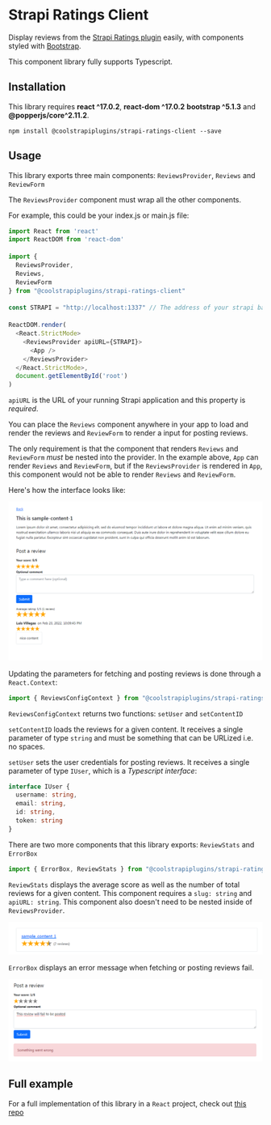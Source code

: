 # Strapi Ratings Client

Display reviews from the [Strapi Ratings plugin](https://npmjs.com/package/@coolstrapiplugins/strapi-plugin-ratings) easily, with components styled with [Bootstrap](https://getbootstrap.com).

This component library fully supports Typescript.

## Installation

This library requires **react ^17.0.2**, **react-dom ^17.0.2** **bootstrap ^5.1.3** and **@popperjs/core^2.11.2**.

    npm install @coolstrapiplugins/strapi-ratings-client --save

## Usage

This library exports three main components: `ReviewsProvider`, `Reviews` and `ReviewForm`

The `ReviewsProvider` component must wrap all the other components.

For example, this could be your index.js or main.js file:

```ts
import React from 'react'
import ReactDOM from 'react-dom'
 
import {
  ReviewsProvider,
  Reviews,
  ReviewForm
} from "@coolstrapiplugins/strapi-ratings-client"
 
const STRAPI = "http://localhost:1337" // The address of your strapi backend instance
 
ReactDOM.render(
  <React.StrictMode>
    <ReviewsProvider apiURL={STRAPI}>
      <App />
    </ReviewsProvider>
  </React.StrictMode>,
  document.getElementById('root')
)
```

`apiURL` is the URL of your running Strapi application and this property is *required*.

You can place the `Reviews` component anywhere in your app to load and render the reviews and `ReviewForm` to render a input for posting reviews.

The only requirement is that the component that renders `Reviews` and `ReviewForm` *must* be nested into the provider. In the example above, `App` can render `Reviews` and `ReviewForm`, but if the `ReviewsProvider` is rendered in `App`, this component would not be able to render `Reviews` and `ReviewForm`.

Here's how the interface looks like:

![Comment sample](https://raw.githubusercontent.com/coolstrapiplugins/strapi-ratings-client/main/review.png)

Updating the parameters for fetching and posting reviews is done through a `React.Context`:
```ts
import { ReviewsConfigContext } from "@coolstrapiplugins/strapi-ratings-client"
```

`ReviewsConfigContext` returns two functions: `setUser` and `setContentID`

`setContentID` loads the reviews for a given content. It receives a single parameter of type `string` and must be something that can be URLized i.e. no spaces.

`setUser` sets the user credentials for posting reviews. It receives a single parameter of type `IUser`, which is a *Typescript interface*:

```ts
interface IUser {
  username: string,
  email: string,
  id: string,
  token: string
}
```

There are two more components that this library exports: `ReviewStats` and `ErrorBox`

```ts
import { ErrorBox, ReviewStats } from "@coolstrapiplugins/strapi-ratings-client"
```

`ReviewStats` displays the average score as well as the number of total reviews for a given content. This component requires a `slug: string` and `apiURL: string`. This component also doesn't need to be nested inside of `ReviewsProvider`.

![Review Stats](https://raw.githubusercontent.com/coolstrapiplugins/strapi-ratings-client/main/stats.PNG)

`ErrorBox` displays an error message when fetching or posting reviews fail.

![Comment error](https://raw.githubusercontent.com/coolstrapiplugins/strapi-ratings-client/main/error.PNG)

## Full example

For a full implementation of this library in a `React` project, check out [this repo](https://github.com/coolstrapiplugins/strapi-ratings-client-example)
